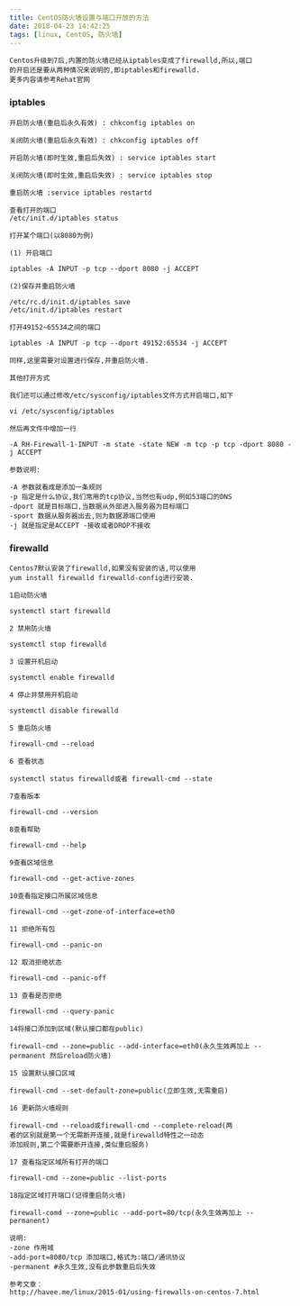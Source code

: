 ```yaml
---
title: CentOS防火墙设置与端口开放的方法
date: 2018-04-23 14:42:25
tags: [linux, CentOS, 防火墙]
---
```


    Centos升级到7后,内置的防火墙已经从iptables变成了firewalld,所以,端口
    的开启还是要从两种情况来说明的,即iptables和firewalld.
    更多内容请参考Rehat官网
    
### iptables
    
    开启防火墙(重启后永久有效) : chkconfig iptables on
    
    关闭防火墙(重启后永久有效) : chkconfig iptables off
    
    开启防火墙(即时生效,重启后失效) : service iptables start
    
    关闭防火墙(即时生效,重启后失效) : service iptables stop
    
    重启防火墙 :service iptables restartd
    
    查看打开的端口
    /etc/init.d/iptables status
    
    打开某个端口(以8080为例)
    
    (1) 开启端口
    
    iptables -A INPUT -p tcp --dport 8080 -j ACCEPT
    
    (2)保存并重启防火墙
    
    /etc/rc.d/init.d/iptables save
    /etc/init.d/iptables restart
    
    打开49152~65534之间的端口
    
    iptables -A INPUT -p tcp --dport 49152:65534 -j ACCEPT
    
    同样,这里需要对设置进行保存,并重启防火墙.
    
    其他打开方式
    
    我们还可以通过修改/etc/sysconfig/iptables文件方式开启端口,如下
    
    vi /etc/sysconfig/iptables
    
    然后再文件中增加一行
    
    -A RH-Firewall-1-INPUT -m state -state NEW -m tcp -p tcp -dport 8080 -j ACCEPT
    
    参数说明:
    
    -A 参数就看成是添加一条规则
    -p 指定是什么协议,我们常用的tcp协议,当然也有udp,例如53端口的DNS
    -dport 就是目标端口,当数据从外部进入服务器为目标端口
    -sport 数据从服务器出去,则为数据源端口使用
    -j 就是指定是ACCEPT -接收或者DROP不接收
    
### firewalld  

    Centos7默认安装了firewalld,如果没有安装的话,可以使用
    yum install firewalld firewalld-config进行安装.
    
    1启动防火墙
    
    systemctl start firewalld
    
    2 禁用防火墙
    
    systemctl stop firewalld
    
    3 设置开机启动
    
    systemctl enable firewalld
    
    4 停止并禁用开机启动
    
    systemctl disable firewalld
    
    5 重启防火墙
    
    firewall-cmd --reload
    
    6 查看状态
    
    systemctl status firewalld或者 firewall-cmd --state
    
    7查看版本
    
    firewall-cmd --version
    
    8查看帮助
    
    firewall-cmd --help
    
    9查看区域信息
    
    firewall-cmd --get-active-zones
    
    10查看指定接口所属区域信息
    
    firewall-cmd --get-zone-of-interface=eth0
    
    11 拒绝所有包
    
    firewall-cmd --panic-on
    
    12 取消拒绝状态
    
    firewall-cmd --panic-off
    
    13 查看是否拒绝
    
    firewall-cmd --query-panic
    
    14将接口添加到区域(默认接口都在public)
    
    firewall-cmd --zone=public --add-interface=eth0(永久生效再加上 --permanent 然后reload防火墙)
    
    15 设置默认接口区域
    
    firewall-cmd --set-default-zone=public(立即生效,无需重启)
    
    16 更新防火墙规则
    
    firewall-cmd --reload或firewall-cmd --complete-reload(两
    者的区别就是第一个无需断开连接,就是firewalld特性之一动态
    添加规则,第二个需要断开连接,类似重启服务)
    
    17 查看指定区域所有打开的端口  
    
    firewall-cmd --zone=public --list-ports
    
    18指定区域打开端口(记得重启防火墙)
    
    firewall-comd --zone=public --add-port=80/tcp(永久生效再加上 --permanent)
    
    说明:
    -zone 作用域
    -add-port=8080/tcp 添加端口,格式为:端口/通讯协议
    -permanent #永久生效,没有此参数重启后失效
    
    参考文章：
    http://havee.me/linux/2015-01/using-firewalls-on-centos-7.html
